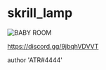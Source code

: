 # skrill_lamp


![BABY ROOM](https://github.com/ATRVIIE/skrill_lamp/assets/119594378/feadd898-6107-4810-a43c-f5639f21ac55)

https://discord.gg/9jbqhVDVVT

author 'ATR#4444'

